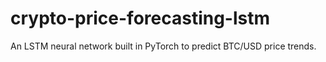 # crypto-price-forecasting-lstm
An LSTM neural network built in PyTorch to predict BTC/USD price trends.

